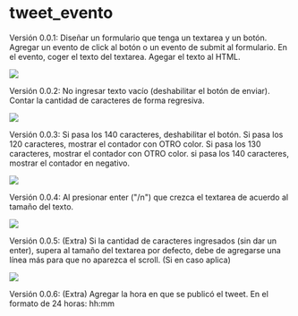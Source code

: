 # tweet_evento
Versión 0.0.1:
Diseñar un formulario que tenga un textarea y un botón.
Agregar un evento de click al botón o un evento de submit al formulario.
En el evento, coger el texto del textarea.
Agegar el texto al HTML.

![](http://3.1m.yt/v_P6Ljg.jpg)

Versión 0.0.2:
No ingresar texto vacío (deshabilitar el botón de enviar).
Contar la cantidad de caracteres de forma regresiva.

![](http://1.1m.yt/ZWUaTSR.jpg)

Versión 0.0.3:
Si pasa los 140 caracteres, deshabilitar el botón.
Si pasa los 120 caracteres, mostrar el contador con OTRO color.
Si pasa los 130 caracteres, mostrar el contador con OTRO color.
si pasa los 140 caracteres, mostrar el contador en negativo.

![](http://2.1m.yt/riWjcvI.jpg)

Versión 0.0.4:
Al presionar enter ("/n") que crezca el textarea de acuerdo al tamaño del texto.

![](http://2.1m.yt/FNPJyOE.jpg)

Versión 0.0.5: (Extra)
Si la cantidad de caracteres ingresados (sin dar un enter), supera al tamaño del textarea por defecto, 
debe de agregarse una línea más para que no aparezca el scroll. (Si en caso aplica)

![](http://4.1m.yt/IiKSn6K.jpg)

Versión 0.0.6: (Extra)
Agregar la hora en que se publicó el tweet. En el formato de 24 horas: hh:mm
